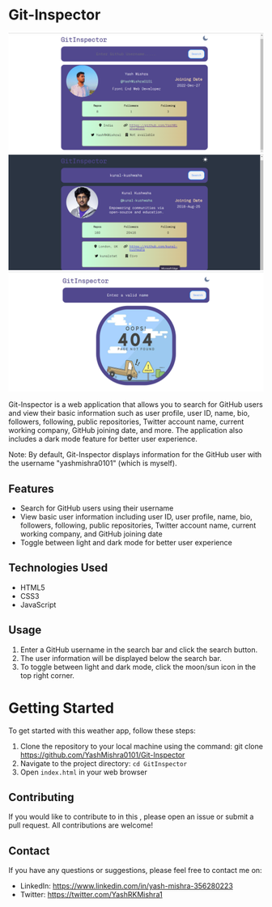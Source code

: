 # Git-Inspector

<img src="./assets/images/Screenshot (261).png">
<img src="./assets/images/Screenshot (263).png">
<img src="./assets/images/Screenshot (264).png">

Git-Inspector is a web application that allows you to search for GitHub users and view their basic information such as user profile, user ID, name, bio, followers, following, public repositories, Twitter account name, current working company, GitHub joining date, and more. The application also includes a dark mode feature for better user experience.

Note: By default, Git-Inspector displays information for the GitHub user with the username "yashmishra0101" (which is myself).

## Features

- Search for GitHub users using their username
- View basic user information including user ID, user profile, name, bio, followers, following, public repositories, Twitter account name, current working company, and GitHub joining date
- Toggle between light and dark mode for better user experience

## Technologies Used

- HTML5
- CSS3
- JavaScript

## Usage

1. Enter a GitHub username in the search bar and click the search button.
2. The user information will be displayed below the search bar.
3. To toggle between light and dark mode, click the moon/sun icon in the top right corner.

# Getting Started

To get started with this weather app, follow these steps:

1. Clone the repository to your local machine using the command: git clone https://github.com/YashMishra0101/Git-Inspector
2. Navigate to the project directory: `cd GitInspector`
3. Open `index.html` in your web browser

## Contributing 

If you would like to contribute to in this , please open an issue or submit a pull request. All contributions are welcome!

## Contact 

If you have any questions or suggestions, please feel free to contact me on:

- LinkedIn: https://www.linkedin.com/in/yash-mishra-356280223
- Twitter: https://twitter.com/YashRKMishra1

